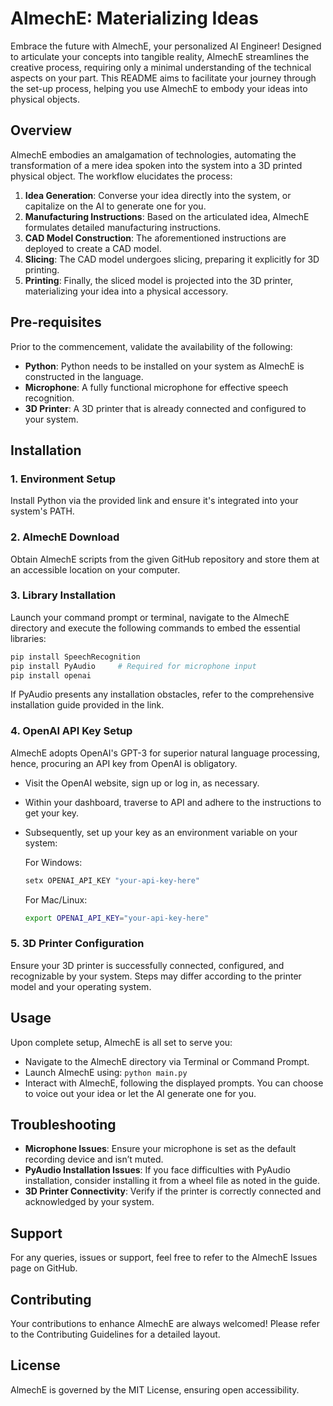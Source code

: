 # AlmechE: Materializing Ideas

Embrace the future with AlmechE, your personalized AI Engineer! Designed to articulate your concepts into tangible reality, AlmechE streamlines the creative process, requiring only a minimal understanding of the technical aspects on your part. This README aims to facilitate your journey through the set-up process, helping you use AlmechE to embody your ideas into physical objects.

## Overview

AlmechE embodies an amalgamation of technologies, automating the transformation of a mere idea spoken into the system into a 3D printed physical object. The workflow elucidates the process:

1. **Idea Generation**: Converse your idea directly into the system, or capitalize on the AI to generate one for you.
2. **Manufacturing Instructions**: Based on the articulated idea, AlmechE formulates detailed manufacturing instructions.
3. **CAD Model Construction**: The aforementioned instructions are deployed to create a CAD model.
4. **Slicing**: The CAD model undergoes slicing, preparing it explicitly for 3D printing.
5. **Printing**: Finally, the sliced model is projected into the 3D printer, materializing your idea into a physical accessory.

## Pre-requisites

Prior to the commencement, validate the availability of the following:

- **Python**: Python needs to be installed on your system as AlmechE is constructed in the language.
- **Microphone**: A fully functional microphone for effective speech recognition.
- **3D Printer**: A 3D printer that is already connected and configured to your system.

## Installation

### 1. Environment Setup

Install Python via the provided link and ensure it's integrated into your system's PATH.

### 2. AlmechE Download

Obtain AlmechE scripts from the given GitHub repository and store them at an accessible location on your computer.

### 3. Library Installation

Launch your command prompt or terminal, navigate to the AlmechE directory and execute the following commands to embed the essential libraries:

```bash
pip install SpeechRecognition
pip install PyAudio     # Required for microphone input
pip install openai
```

If PyAudio presents any installation obstacles, refer to the comprehensive installation guide provided in the link.

### 4. OpenAI API Key Setup

AlmechE adopts OpenAI's GPT-3 for superior natural language processing, hence, procuring an API key from OpenAI is obligatory.

- Visit the OpenAI website, sign up or log in, as necessary.
- Within your dashboard, traverse to API and adhere to the instructions to get your key.
- Subsequently, set up your key as an environment variable on your system:

    For Windows:
    ```bash
    setx OPENAI_API_KEY "your-api-key-here"
    ```

    For Mac/Linux:
    ```bash
    export OPENAI_API_KEY="your-api-key-here"
    ```

### 5. 3D Printer Configuration

Ensure your 3D printer is successfully connected, configured, and recognizable by your system. Steps may differ according to the printer model and your operating system.

## Usage

Upon complete setup, AlmechE is all set to serve you:

- Navigate to the AlmechE directory via Terminal or Command Prompt.
- Launch AlmechE using: `python main.py`
- Interact with AlmechE, following the displayed prompts. You can choose to voice out your idea or let the AI generate one for you.

## Troubleshooting

- **Microphone Issues**: Ensure your microphone is set as the default recording device and isn’t muted.
- **PyAudio Installation Issues**: If you face difficulties with PyAudio installation, consider installing it from a wheel file as noted in the guide.
- **3D Printer Connectivity**: Verify if the printer is correctly connected and acknowledged by your system.

## Support

For any queries, issues or support, feel free to refer to the AlmechE Issues page on GitHub.

## Contributing

Your contributions to enhance AlmechE are always welcomed! Please refer to the Contributing Guidelines for a detailed layout.

## License

AlmechE is governed by the MIT License, ensuring open accessibility.
